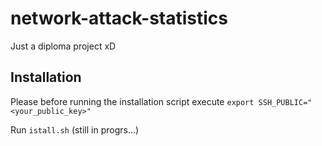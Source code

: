 # network-attack-statistics

Just a diploma project xD

## Installation

Please before running the installation script execute `export SSH_PUBLIC="<your_public_key>"`

Run `istall.sh` (still in progrs...)
